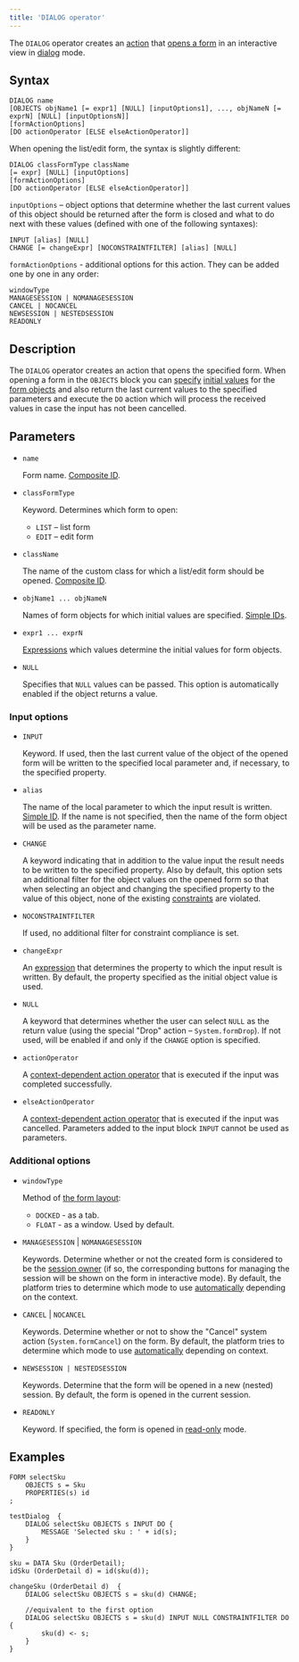 ```yaml
---
title: 'DIALOG operator'
---
```


The `DIALOG` operator creates an [action](Actions.md) that [opens a form](In_an_interactive_view_SHOW_DIALOG_.md) in an interactive view in [dialog](In_an_interactive_view_SHOW_DIALOG_.md#dialog) mode. 

## Syntax

    DIALOG name
    [OBJECTS objName1 [= expr1] [NULL] [inputOptions1], ..., objNameN [= exprN] [NULL] [inputOptionsN]]
    [formActionOptions]
    [DO actionOperator [ELSE elseActionOperator]]

When opening the list/edit form, the syntax is slightly different:

    DIALOG classFormType className
    [= expr] [NULL] [inputOptions]
    [formActionOptions]
    [DO actionOperator [ELSE elseActionOperator]]

`inputOptions` – object options that determine whether the last current values of this object should be returned after the form is closed and what to do next with these values (defined with one of the following syntaxes):

    INPUT [alias] [NULL]
    CHANGE [= changeExpr] [NOCONSTRAINTFILTER] [alias] [NULL]

`formActionOptions` - additional options for this action. They can be added one by one in any order:

    windowType
    MANAGESESSION | NOMANAGESESSION
    CANCEL | NOCANCEL
    NEWSESSION | NESTEDSESSION
    READONLY

## Description

The `DIALOG` operator creates an action that opens the specified form. When opening a form in the `OBJECTS` block you can [specify](Open_form.md#params) [initial values](Value_input.md#initial) for the [form objects](Form_structure.md) and also return the last current values to the specified parameters and execute the `DO` action which will process the received values in case the input has not been cancelled.

## Parameters

- `name`

    Form name. [Composite ID](IDs.md#cid-broken).

- `classFormType`

    Keyword. Determines which form to open:

    - `LIST` – list form
    - `EDIT` – edit form

- `className`

    The name of the custom class for which a list/edit form should be opened. [Composite ID](IDs.md#cid-broken).

- `objName1 ... objNameN`

    Names of form objects for which initial values are specified. [Simple IDs](IDs.md#id-broken).

- `expr1 ... exprN`

    [Expressions](Expression.md) which values determine the initial values for form objects.

- `NULL`

    Specifies that `NULL` values can be passed. This option is automatically enabled if the object returns a value.

### Input options

- `INPUT`

    Keyword. If used, then the last current value of the object of the opened form will be written to the specified local parameter and, if necessary, to the specified property.

- `alias`

    The name of the local parameter to which the input result is written. [Simple ID](IDs.md#id-broken). If the name is not specified, then the name of the form object will be used as the parameter name.

- `CHANGE`

    A keyword indicating that in addition to the value input the result needs to be written to the specified property. Also by default, this option sets an additional filter for the object values on the opened form so that when selecting an object and changing the specified property to the value of this object, none of the existing [constraints](Constraints.md) are violated. 

- `NOCONSTRAINTFILTER`

    If used, no additional filter for constraint compliance is set.

- `changeExpr`

    An [expression](Expression.md) that determines the property to which the input result is written. By default, the property specified as the initial object value is used.

- `NULL`

    A keyword that determines whether the user can select `NULL` as the return value (using the special "Drop" action – `System.formDrop`). If not used, will be enabled if and only if the `CHANGE` option is specified.

- `actionOperator`

    A [context-dependent action operator](Action_operator.md#contextdependent) that is executed if the input was completed successfully.

- `elseActionOperator`

    A [context-dependent action operator](Action_operator.md#contextdependent) that is executed if the input was cancelled. Parameters added to the input block `INPUT` cannot be used as parameters.

### Additional options

- `windowType`

    Method of [the form layout](In_an_interactive_view_SHOW_DIALOG_.md#location):

    - `DOCKED` - as a tab.
    - `FLOAT` - as a window. Used by default.

- `MANAGESESSION` | `NOMANAGESESSION`

    Keywords. Determine whether or not the created form is considered to be the [session owner](Interactive_view.md#owner) (if so, the corresponding buttons for managing the session will be shown on the form in interactive mode). By default, the platform tries to determine which mode to use [automatically](Interactive_view.md#sysactions) depending on the context.

- `CANCEL` | `NOCANCEL`

    Keywords. Determine whether or not to show the "Cancel" system action (`System.formCancel`) on the form. By default, the platform tries to determine which mode to use [automatically](Interactive_view.md#sysactions) depending on context.

- `NEWSESSION | NESTEDSESSION`

    Keywords. Determine that the form will be opened in a new (nested) session. By default, the form is opened in the current session.

- `READONLY`

    Keyword. If specified, the form is opened in [read-only](In_an_interactive_view_SHOW_DIALOG_.md#extra) mode.

## Examples

```lsf
FORM selectSku
    OBJECTS s = Sku
    PROPERTIES(s) id
;

testDialog  {
    DIALOG selectSku OBJECTS s INPUT DO {
        MESSAGE 'Selected sku : ' + id(s);
    }
}

sku = DATA Sku (OrderDetail);
idSku (OrderDetail d) = id(sku(d));

changeSku (OrderDetail d)  {
    DIALOG selectSku OBJECTS s = sku(d) CHANGE;

    //equivalent to the first option
    DIALOG selectSku OBJECTS s = sku(d) INPUT NULL CONSTRAINTFILTER DO {
        sku(d) <- s;
    }
}
```
